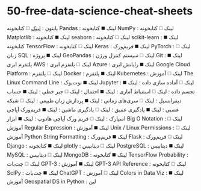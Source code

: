 # 50-free-data-science-cheat-sheets
 پایتون : [لینک](https://www.pythoncheatsheet.org/)
◻️ کتابخونه Pandas : لینک
◼️ کتابخونه NumPy : لینک
◻️ کتابخونه Matplotlib : لینک
◼️ کتابخونه seaborn : لینک
◻️ کتابخونه scikit-learn : لینک
◼️ کتابخونه TensorFlow : لینک
◻️ کتابخونه Keras : لینک
◼️ فریم‌ورک PyTorch : لینک
◻️ زبان SQL : لینک
◼️ پروژه GeoPandas : لینک
◻️ سیستم کنترل ورژن Git : لینک
◼️ پلتفرم ابری AWS : لینک
◻️ پلتفرم ابری Azure : لینک
◼️ رایانش ابری Google Cloud Platform : لینک
◻️ پلتفرم Docker : لینک
◼️ پلتفرم Kubernetes : لینک
◻️ آموزش The Linux Command Line : لینک
◼️ نوت‌بوک Jupyter  : لینک
◻️ آماده سازی داده : لینک
◼️ تجسم داده : لینک
◻️ استنباط آماری : لینک
◼️ احتمال : لینک
◻️ جبر خطی : لینک
◼️ حساب دیفرانسیل : لینک
◻️ سری‌های زمانی : لینک
◼️ پردازش زبان طبیعی : لینک
◻️ شبکه عصبی : لینک
◼️ یادگیری عمیق : لینک
◻️ یادگیری ماشین : لینک
◼️ فریم‌ورک آپاچی اسپارک : لینک
◻️ فریم‌ ورک آپاچی هادوپ : لینک
◼️ ابزار Big O Notation : لینک
◻️ آموزش Regular Expression : لینک
◼️ آموزش Unix / Linux Permissions : لینک
◻️ آموزش Python String Formatting : لینک
◼️ فریم‌ورک Flask : لینک
◻️ فریم‌ورک Django : لینک
◼️ کتابخونه plotly : لینک
◻️ دیتابیس PostgreSQL : لینک
◼️ دیتابیس MySQL : لینک
◻️ دیتابیس MongoDB : لینک
◼️ کتابخونه TensorFlow Probability : لینک
◻️ چت‌بات GPT-3 : لینک
◼️ آموزش GPT-3 API Reference : لینک
◻️ کتابخونه SciPy : لینک
◼️ چت‌بات ChatGPT : لینک
◻️ آموزش Colors in Data Viz : لینک
◼️ آموزش Geospatial DS in Python : لین
